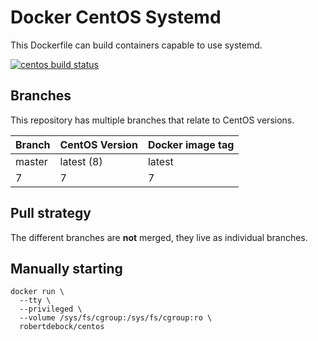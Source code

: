 Docker CentOS Systemd
=====================

This Dockerfile can build containers capable to use systemd.

[![centos build status](https://img.shields.io/docker/cloud/build/robertdebock/centos.svg)](https://hub.docker.com/repository/docker/robertdebock/centos)

Branches
--------

This repository has multiple branches that relate to CentOS versions.

|Branch |CentOS Version|Docker image tag|
|-------|--------------|----------------|
|master |latest (8)    |latest          |
|7      |7             |7               |

Pull strategy
-------------

The different branches are **not** merged, they live as individual branches.

Manually starting
-----------------

```
docker run \
  --tty \
  --privileged \
  --volume /sys/fs/cgroup:/sys/fs/cgroup:ro \
  robertdebock/centos
```

